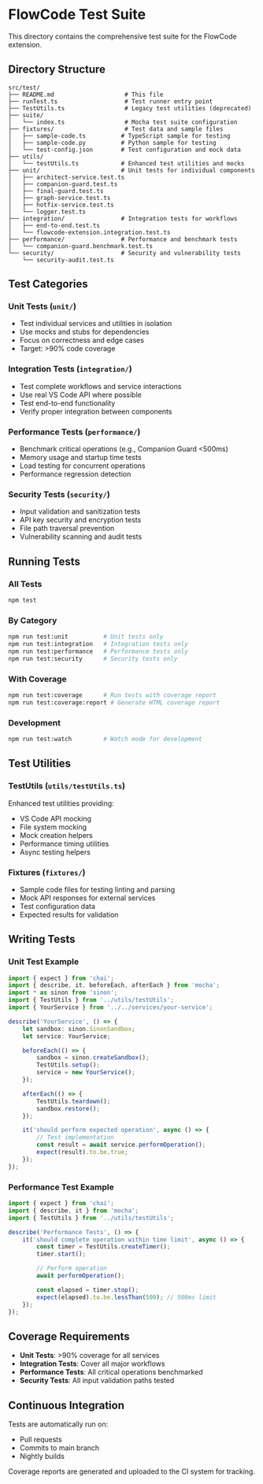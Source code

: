 # FlowCode Test Suite

This directory contains the comprehensive test suite for the FlowCode extension.

## Directory Structure

```
src/test/
├── README.md                    # This file
├── runTest.ts                   # Test runner entry point
├── TestUtils.ts                 # Legacy test utilities (deprecated)
├── suite/
│   └── index.ts                 # Mocha test suite configuration
├── fixtures/                    # Test data and sample files
│   ├── sample-code.ts          # TypeScript sample for testing
│   ├── sample-code.py          # Python sample for testing
│   └── test-config.json        # Test configuration and mock data
├── utils/
│   └── testUtils.ts            # Enhanced test utilities and mocks
├── unit/                       # Unit tests for individual components
│   ├── architect-service.test.ts
│   ├── companion-guard.test.ts
│   ├── final-guard.test.ts
│   ├── graph-service.test.ts
│   ├── hotfix-service.test.ts
│   └── logger.test.ts
├── integration/                # Integration tests for workflows
│   ├── end-to-end.test.ts
│   └── flowcode-extension.integration.test.ts
├── performance/                # Performance and benchmark tests
│   └── companion-guard.benchmark.test.ts
└── security/                   # Security and vulnerability tests
    └── security-audit.test.ts
```

## Test Categories

### Unit Tests (`unit/`)
- Test individual services and utilities in isolation
- Use mocks and stubs for dependencies
- Focus on correctness and edge cases
- Target: >90% code coverage

### Integration Tests (`integration/`)
- Test complete workflows and service interactions
- Use real VS Code API where possible
- Test end-to-end functionality
- Verify proper integration between components

### Performance Tests (`performance/`)
- Benchmark critical operations (e.g., Companion Guard <500ms)
- Memory usage and startup time tests
- Load testing for concurrent operations
- Performance regression detection

### Security Tests (`security/`)
- Input validation and sanitization tests
- API key security and encryption tests
- File path traversal prevention
- Vulnerability scanning and audit tests

## Running Tests

### All Tests
```bash
npm test
```

### By Category
```bash
npm run test:unit          # Unit tests only
npm run test:integration   # Integration tests only
npm run test:performance   # Performance tests only
npm run test:security      # Security tests only
```

### With Coverage
```bash
npm run test:coverage      # Run tests with coverage report
npm run test:coverage:report # Generate HTML coverage report
```

### Development
```bash
npm run test:watch         # Watch mode for development
```

## Test Utilities

### TestUtils (`utils/testUtils.ts`)
Enhanced test utilities providing:
- VS Code API mocking
- File system mocking
- Mock creation helpers
- Performance timing utilities
- Async testing helpers

### Fixtures (`fixtures/`)
- Sample code files for testing linting and parsing
- Mock API responses for external services
- Test configuration data
- Expected results for validation

## Writing Tests

### Unit Test Example
```typescript
import { expect } from 'chai';
import { describe, it, beforeEach, afterEach } from 'mocha';
import * as sinon from 'sinon';
import { TestUtils } from '../utils/testUtils';
import { YourService } from '../../services/your-service';

describe('YourService', () => {
    let sandbox: sinon.SinonSandbox;
    let service: YourService;

    beforeEach(() => {
        sandbox = sinon.createSandbox();
        TestUtils.setup();
        service = new YourService();
    });

    afterEach(() => {
        TestUtils.teardown();
        sandbox.restore();
    });

    it('should perform expected operation', async () => {
        // Test implementation
        const result = await service.performOperation();
        expect(result).to.be.true;
    });
});
```

### Performance Test Example
```typescript
import { expect } from 'chai';
import { describe, it } from 'mocha';
import { TestUtils } from '../utils/testUtils';

describe('Performance Tests', () => {
    it('should complete operation within time limit', async () => {
        const timer = TestUtils.createTimer();
        timer.start();

        // Perform operation
        await performOperation();

        const elapsed = timer.stop();
        expect(elapsed).to.be.lessThan(500); // 500ms limit
    });
});
```

## Coverage Requirements

- **Unit Tests**: >90% coverage for all services
- **Integration Tests**: Cover all major workflows
- **Performance Tests**: All critical operations benchmarked
- **Security Tests**: All input validation paths tested

## Continuous Integration

Tests are automatically run on:
- Pull requests
- Commits to main branch
- Nightly builds

Coverage reports are generated and uploaded to the CI system for tracking.